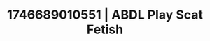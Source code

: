 ---
categories:
- Femme domination
- Satin sheets
- Creative kink
- AI-generated
- Deep touch
- ASMR
- Cosplay
- Lustful close-up
image: /assets/images/1746689010551.jpg
layout: post
seo:
  description: Featured content with exclusive ABDL Play, Scat Fetish. HD images available.
  keywords: ABDL Play, Scat Fetish
  og_image: /assets/images/1746689010551.jpg
  schema_type: VisualArtwork
tags:
- ABDL Play
- '#1746689010551'
- Scat Fetish
title: 1746689010551 | ABDL Play Scat Fetish
---